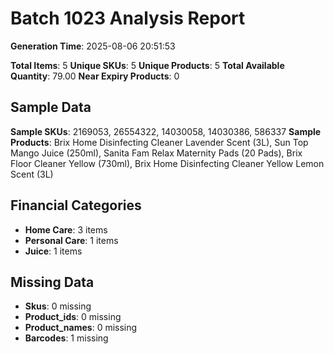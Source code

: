 # Batch 1023 Analysis Report

**Generation Time**: 2025-08-06 20:51:53

**Total Items**: 5
**Unique SKUs**: 5
**Unique Products**: 5
**Total Available Quantity**: 79.00
**Near Expiry Products**: 0

## Sample Data
**Sample SKUs**: 2169053, 26554322, 14030058, 14030386, 586337
**Sample Products**: Brix Home Disinfecting Cleaner Lavender Scent (3L), Sun Top Mango Juice (250ml), Sanita Fam Relax Maternity Pads (20 Pads), Brix Floor Cleaner Yellow (730ml), Brix Home Disinfecting Cleaner Yellow Lemon Scent (3L)

## Financial Categories
- **Home Care**: 3 items
- **Personal Care**: 1 items
- **Juice**: 1 items

## Missing Data
- **Skus**: 0 missing
- **Product_ids**: 0 missing
- **Product_names**: 0 missing
- **Barcodes**: 1 missing
